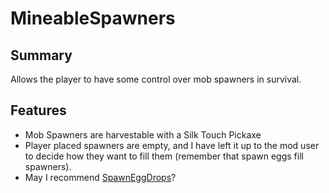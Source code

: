 # MineableSpawners
## Summary
Allows the player to have some control over mob spawners in survival.
## Features
- Mob Spawners are harvestable with a Silk Touch Pickaxe
- Player placed spawners are empty, and I have left it up to the mod user to decide how they want to fill them (remember that spawn eggs fill spawners).
- May I recommend [SpawnEggDrops](https://github.com/crdtrd/SpawnEggDrops)?